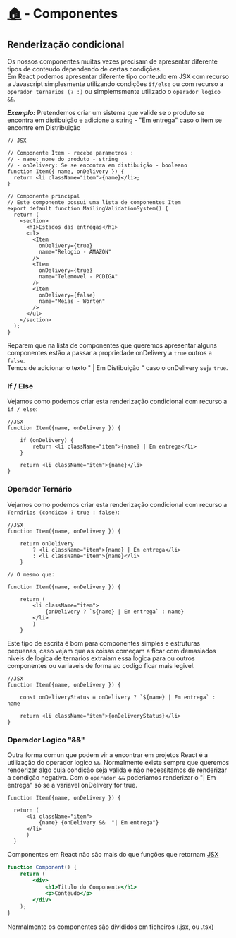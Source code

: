 # [🏠](./README.md) - Componentes

## Renderização condicional

Os nossos componentes muitas vezes precisam de apresentar diferente tipos de conteudo dependendo de certas condições.  
Em React podemos apresentar diferente tipo conteudo em JSX com recurso a Javascript simplesmente utilizando condições `if/else` ou com recurso a `operador ternarios (? :)` ou simplemsmente utilizado o `operador logico &&`.

**_Exemplo:_**
Pretendemos criar um sistema que valide se o produto se encontra em distibuição e adicione a string - "Em entrega" caso o item se encontre em Distribuição

```JSX
// JSX

// Componente Item - recebe parametros :
// - name: nome do produto - string
// - onDelivery: Se se encontra em distibuição - booleano
function Item({ name, onDelivery }) {
  return <li className="item">{name}</li>;
}

// Componente principal
// Este componente possui uma lista de componentes Item
export default function MailingValidationSystem() {
  return (
    <section>
      <h1>Estados das entregas</h1>
      <ul>
        <Item
          onDelivery={true}
          name="Relogio - AMAZON"
        />
        <Item
          onDelivery={true}
          name="Telemovel - PCDIGA"
        />
        <Item
          onDelivery={false}
          name="Meias - Worten"
        />
      </ul>
    </section>
  );
}
```

Reparem que na lista de componentes que queremos apresentar alguns componentes estão a passar a propriedade onDelivery a `true` outros a `false`.  
Temos de adicionar o texto " | Em Distibuição " caso o onDelivery seja `true`.

### **If / Else**

Vejamos como podemos criar esta renderização condicional com recurso a `if / else`:

```JSX
//JSX
function Item({name, onDelivery }) {

    if (onDelivery) {
        return <li className="item">{name} | Em entrega</li>
    }

    return <li className="item">{name}</li>
}
```

### **Operador Ternário**

Vejamos como podemos criar esta renderização condicional com recurso a `Ternários (condicao ? true : false)`:

```JSX
//JSX
function Item({name, onDelivery }) {

    return onDelivery
        ? <li className="item">{name} | Em entrega</li>
        : <li className="item">{name}</li>
    }

// O mesmo que:

function Item({name, onDelivery }) {

    return (
        <li className="item">
            {onDelivery ? `${name} | Em entrega` : name}
        </li>
        )
    }
```

Este tipo de escrita é bom para componentes simples e estruturas pequenas, caso vejam que as coisas começam a ficar com demasiados niveis de logica de ternarios extraiam essa logica para ou outros componentes ou variaveis de forma ao codigo ficar mais legivel.

```JSX
//JSX
function Item({name, onDelivery }) {

    const onDeliveryStatus = onDelivery ? `${name} | Em entrega` : name

    return <li className="item">{onDeliveryStatus}</li>
}
```

### **Operador Logico "&&"**

Outra forma comun que podem vir a encontrar em projetos React é a utilização do operador logico `&&`. Normalmente existe sempre que queremos renderizar algo cuja condição seja valida e não necessitamos de renderizar a condição negativa. Com o `operador &&` poderiamos renderizar o "| Em entrega" só se a variavel onDelivery for true.

```JSX
function Item({name, onDelivery }) {

  return (
      <li className="item">
          {name} {onDelivery &&  "| Em entrega"}
      </li>
      )
  }
```

Componentes em React não são mais do que funções que retornam [JSX](./JSX.md)

```jsx
function Component() {
	return (
		<div>
			<h1>Titulo do Componente</h1>
			<p>Conteudo</p>
		</div>
	);
}
```

Normalmente os componentes são divididos em ficheiros (.jsx, ou .tsx)
